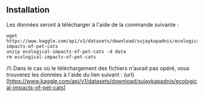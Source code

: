 
## Installation
Les données seront à télécharger à l'aide de la commande suivante :

```
wget https://www.kaggle.com/api/v1/datasets/download/sujaykapadnis/ecological-impacts-of-pet-cats
unzip ecological-impacts-of-pet-cats -d data
rm ecological-impacts-of-pet-cats
```

/!\ Dans le cas où le téléchargement des fichiers n'aurait pas opéré, vous trouverez les données à l'aide du lien suivant : (url)[https://www.kaggle.com/api/v1/datasets/download/sujaykapadnis/ecological-impacts-of-pet-cats]
